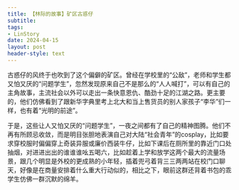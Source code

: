 ```yaml
---
title: 【林际的故事】矿区古惑仔
subtitle: 
tags: 
- LinStory
date: 2024-04-15
layout: post
header-style: text
---
```


古惑仔的风终于也吹到了这个偏僻的矿区。曾经在学校里的“公敌”，老师和学生都又怕又厌的“问题学生”，忽然发现原来自己不是那么的“人人喊打”，可以有自己的主角故事，主流社会以外可以走出一条快意恩仇、酷劲十足的江湖之路。更主要的，他们仿佛看到了跟新华字典里考上北大和当上售货员的别人家孩子“李华”们一样，也有着“光明的前途”。

于是，这些让人又怕又厌的“问题学生”，一夜之间都有了自己的精神图腾。他们不再有所顾忌收敛，而是明目张胆地表演自己对大陆“社会青年”的cosplay，比如要求穿校服时偏偏穿上奇装异服或廉价西装牛仔，比如下课后在厕所里的靠近门口处抽烟，对进进出出的谁谁谁吆五喝六，比如趁着上学和放学这两个最大的流量场景，跟几个明显是外校的更成熟的小年轻，插着兜弓着背三三两两站在校门口聊天，好像是在商量安排着什么重大行动似的，相比之下，眼前这群还背着书包的乖学生仿佛一群沉默的绵羊。

